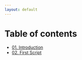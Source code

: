 ```yaml
---
layout: default
---
```

# Table of contents
- [01. Introduction](01-introduction)
- [02. First Script](02-first-script)
